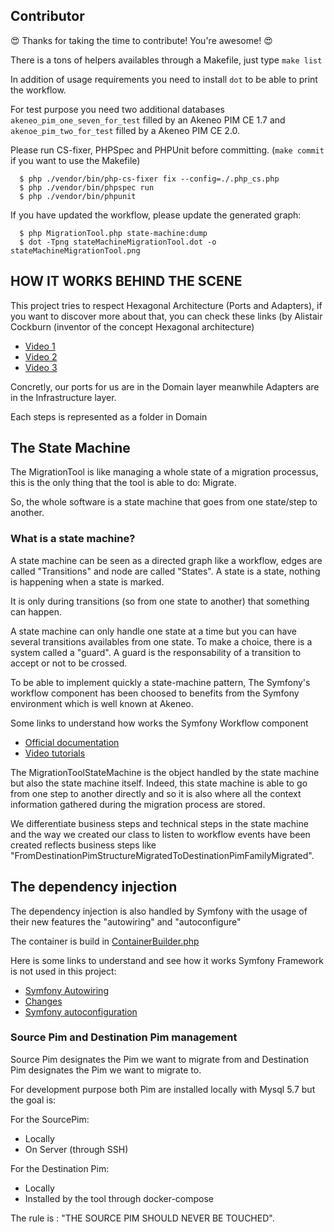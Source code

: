 Contributor
-----------

:heart_eyes: Thanks for taking the time to contribute! You're awesome! :heart_eyes:

There is a tons of helpers availables through a Makefile, just type `make list`

In addition of usage requirements you need to install `dot` to be able to print the workflow.

For test purpose you need two additional databases `akeneo_pim_one_seven_for_test` filled by an Akeneo PIM CE 1.7
and `akenoe_pim_two_for_test` filled by a Akeneo PIM CE 2.0.

Please run CS-fixer, PHPSpec and PHPUnit before committing. (`make commit` if you want to use the Makefile)

```
  $ php ./vendor/bin/php-cs-fixer fix --config=./.php_cs.php
  $ php ./vendor/bin/phpspec run
  $ php ./vendor/bin/phpunit
```

If you have updated the workflow, please update the generated graph:

```
  $ php MigrationTool.php state-machine:dump
  $ dot -Tpng stateMachineMigrationTool.dot -o stateMachineMigrationTool.png
```

## HOW IT WORKS BEHIND THE SCENE

This project tries to respect Hexagonal Architecture (Ports and Adapters), if you want to discover more about that, you can
check these links (by Alistair Cockburn (inventor of the concept Hexagonal architecture)
- [Video 1](https://www.youtube.com/watch?v=th4AgBcrEHA)
- [Video 2](https://www.youtube.com/watch?v=iALcE8BPs94)
- [Video 3](https://www.youtube.com/watch?v=DAe0Bmcyt-4)


Concretly, our ports for us are in the Domain layer meanwhile Adapters are in the Infrastructure layer.

Each steps is represented as a folder in Domain

## The State Machine

The MigrationTool is like managing a whole state of a migration processus, this is the only thing that the tool
is able to do: Migrate.

So, the whole software is a state machine that goes from one state/step to another.

### What is a state machine?

A state machine can be seen as a directed graph like a workflow, edges are called "Transitions" and node are called "States".
A state is a state, nothing is happening when a state is marked.

It is only during transitions (so from one state to another) that something can happen.

A state machine can only handle one state at a time but you can have several transitions availables from one state.
To make a choice, there is a system called a "guard". A guard is the responsability of a transition to accept or not to be crossed.

To be able to implement quickly a state-machine pattern, The Symfony's workflow component has been choosed to benefits from
the Symfony environment which is well known at Akeneo.

Some links to understand how works the Symfony Workflow component
- [Official documentation](https://symfony.com/doc/current/components/workflow.html)
- [Video tutorials](https://www.google.com)

The MigrationToolStateMachine is the object handled by the state machine but also the state machine itself. Indeed, this state
machine is able to go from one step to another directly and so it is also where all the context information gathered during
the migration process are stored.

We differentiate business steps and technical steps in the state machine and the way we created our class to listen to workflow events 
have been created reflects business steps like "FromDestinationPimStructureMigratedToDestinationPimFamilyMigrated".

## The dependency injection

The dependency injection is also handled by Symfony with the usage of their new features the "autowiring" and "autoconfigure"

The container is build in [ContainerBuilder.php](../src/Infrastructure/Common/ContainerBuilder.php)

Here is some links to understand and see how it works Symfony Framework is not used in this project:
- [Symfony Autowiring](https://symfony.com/doc/current/service_container/autowiring.html)
- [Changes](https://symfony.com/doc/current/service_container/3.3-di-changes.html)
- [Symfony autoconfiguration](https://symfony.com/blog/new-in-symfony-3-3-service-autoconfiguration)


### Source Pim and Destination Pim management

Source Pim designates the Pim we want to migrate from and Destination Pim designates the Pim we want to migrate to.

For development purpose both Pim are installed locally with Mysql 5.7 but the goal is:

For the SourcePim:
- Locally
- On Server (through SSH)

For the Destination Pim:
- Locally
- Installed by the tool through docker-compose


The rule is : "THE SOURCE PIM SHOULD NEVER BE TOUCHED".

